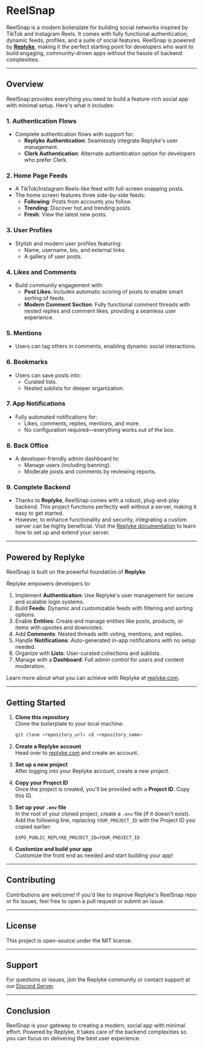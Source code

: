 
# ReelSnap

ReelSnap is a modern boilerplate for building social networks inspired by TikTok and Instagram Reels. It comes with fully functional authentication, dynamic feeds, profiles, and a suite of social features. ReelSnap is powered by [**Replyke**](https://replyke.com/), making it the perfect starting point for developers who want to build engaging, community-driven apps without the hassle of backend complexities.

----------

## Overview

ReelSnap provides everything you need to build a feature-rich social app with minimal setup. Here's what it includes:

### 1. Authentication Flows

-   Complete authentication flows with support for:
    -   **Replyke Authentication**: Seamlessly integrate Replyke's user management.
    -   **Clerk Authentication**: Alternate authentication option for developers who prefer Clerk.

### 2. Home Page Feeds

-   A TikTok/Instagram Reels-like feed with full-screen snapping posts.
-   The home screen features three side-by-side feeds:
    -   **Following**: Posts from accounts you follow.
    -   **Trending**: Discover hot and trending posts.
    -   **Fresh**: View the latest new posts.

### 3. User Profiles

-   Stylish and modern user profiles featuring:
    -   Name, username, bio, and external links.
    -   A gallery of user posts.

### 4. Likes and Comments

-   Build community engagement with:
    -   **Post Likes**: Includes automatic scoring of posts to enable smart sorting of feeds.
    -   **Modern Comment Section**: Fully functional comment threads with nested replies and comment likes, providing a seamless user experience.

### 5. Mentions

-   Users can tag others in comments, enabling dynamic social interactions.

### 6. Bookmarks

-   Users can save posts into:
    -   Curated lists.
    -   Nested sublists for deeper organization.

### 7. App Notifications

-   Fully automated notifications for:
    -   Likes, comments, replies, mentions, and more.
    -   No configuration required—everything works out of the box.

### 8. Back Office

-   A developer-friendly admin dashboard to:
    -   Manage users (including banning).
    -   Moderate posts and comments by reviewing reports.

### 9. Complete Backend

-   Thanks to **Replyke**, ReelSnap comes with a robust, plug-and-play backend. This project functions perfectly well without a server, making it easy to get started.
-   However, to enhance functionality and security, integrating a custom server can be highly beneficial. Visit the [Replyke documentation](https://docs.replyke.com/) to learn how to set up and extend your server.

----------

## Powered by Replyke

ReelSnap is built on the powerful foundation of **Replyke**.

Replyke empowers developers to:

1.  Implement **Authentication**: Use Replyke's user management for secure and scalable login systems.
2.  Build **Feeds**: Dynamic and customizable feeds with filtering and sorting options.
3.  Enable **Entities**: Create and manage entities like posts, products, or items with upvotes and downvotes.
4.  Add **Comments**: Nested threads with voting, mentions, and replies.
5.  Handle **Notifications**: Auto-generated in-app notifications with no setup needed.
6.  Organize with **Lists**: User-curated collections and sublists.
7.  Manage with a **Dashboard**: Full admin control for users and content moderation.

Learn more about what you can achieve with Replyke at [replyke.com](https://replyke.com/).

----------

## Getting Started

1.  **Clone this repository**  
    Clone the boilerplate to your local machine:
    
    ```bash
    git clone <repository_url> cd <repository_name>
    ``` 
    
2.  **Create a Replyke account**  
    Head over to [replyke.com](https://dashboard.replyke.com) and create an account.
    
3.  **Set up a new project**  
    After logging into your Replyke account, create a new project.
    
4.  **Copy your Project ID**  
    Once the project is created, you'll be provided with a **Project ID**. Copy this ID.
    
5.  **Set up your `.env` file**  
    In the root of your cloned project, create a `.env` file (if it doesn't exist). Add the following line, replacing `YOUR_PROJECT_ID` with the Project ID you copied earlier:
    
    `EXPO_PUBLIC_REPLYKE_PROJECT_ID=YOUR_PROJECT_ID` 
    
6.  **Customize and build your app**  
    Customize the front end as needed and start building your app!

----------

## Contributing

Contributions are welcome! If you'd like to improve Replyke's ReelSnap repo or fix issues, feel free to open a pull request or submit an issue.

----------

## License

This project is open-source under the MIT license.

----------

## Support

For questions or issues, join the Replyke community or contact support at our [Discord Server](https://discord.gg/REKxnCJzPz).

----------

## Conclusion

ReelSnap is your gateway to creating a modern, social app with minimal effort. Powered by Replyke, it takes care of the backend complexities so you can focus on delivering the best user experience.